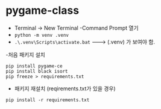 # pygame-class

- Terminal -> New Terminal
-Command Prompt 열기
- `python -m venv .venv` 
- `.\.venv\Scripts\activate.bat`
---> (.venv) 가 보여야 함.

-처음 패키지 설치
```shell
pip install pygame-ce
pip install black isort
pip freeze > requirements.txt
```

- 패키지 재설치 (reqirements.txt가 있을 경우)
```shell
pip install -r requirements.txt
```